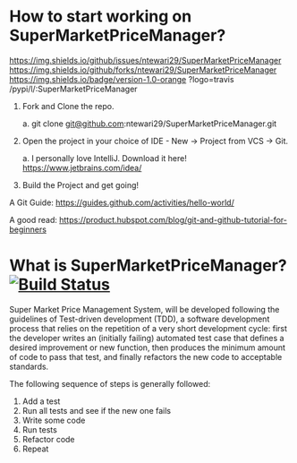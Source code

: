 # How to start working on SuperMarketPriceManager?
https://img.shields.io/github/issues/ntewari29/SuperMarketPriceManager https://img.shields.io/github/forks/ntewari29/SuperMarketPriceManager https://img.shields.io/badge/version-1.0-orange ?logo=travis /pypi/l/:SuperMarketPriceManager
1. Fork and Clone the repo.
   
   a. git clone git@github.com:ntewari29/SuperMarketPriceManager.git
2. Open the project in your choice of IDE - New -> Project from VCS -> Git.

   a. I personally love IntelliJ.
   Download it here! https://www.jetbrains.com/idea/
3. Build the Project and get going!

A Git Guide: https://guides.github.com/activities/hello-world/

A good read: https://product.hubspot.com/blog/git-and-github-tutorial-for-beginners

# What is SuperMarketPriceManager?  [![Build Status](https://travis-ci.org/ntewari29/SuperMarketPriceManager.svg?branch=master)](https://travis-ci.org/ntewari29/SuperMarketPriceManager)
Super Market Price Management System, will be developed following the guidelines of Test-driven development (TDD), a software development process that relies on the repetition of a very short development cycle: first the developer writes an (initially failing) automated test case that defines a desired improvement or new function, then produces the minimum amount of code to pass that test, and finally refactors the new code to acceptable standards.

The following sequence of steps is generally followed:
1. Add a test
2. Run all tests and see if the new one fails
3. Write some code
4. Run tests
5. Refactor code
6. Repeat
